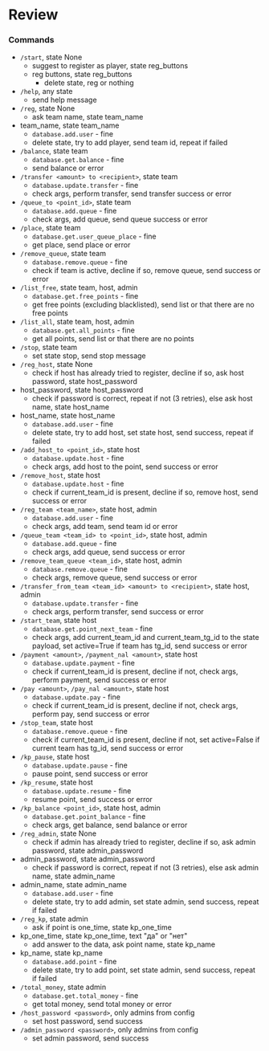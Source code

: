 # Review

### Commands

- `/start`, state None
  - suggest to register as player, state reg_buttons
  - reg buttons, state reg_buttons
    - delete state, reg or nothing
- `/help`, any state
  - send help message
- `/reg`, state None
  - ask team name, state team_name
- team_name, state team_name
  - `database.add.user` - fine
  - delete state, try to add player, send team id, repeat if failed
- `/balance`, state team
  - `database.get.balance` - fine
  - send balance or error
- `/transfer <amount> to <recipient>`, state team
  - `database.update.transfer` - fine
  - check args, perform transfer, send transfer success or error
- `/queue_to <point_id>`, state team
  - `database.add.queue` - fine
  - check args, add queue, send queue success or error
- `/place`, state team
  - `database.get.user_queue_place` - fine
  - get place, send place or error
- `/remove_queue`, state team
  - `database.remove.queue` - fine
  - check if team is active, decline if so, remove queue, send success or error
- `/list_free`, state team, host, admin
  - `database.get.free_points` - fine
  - get free points (excluding blacklisted), send list or that there are no free points
- `/list_all`, state team, host, admin
  - `database.get.all_points` - fine
  - get all points, send list or that there are no points
- `/stop`, state team
  - set state stop, send stop message
- `/reg_host`, state None
  - check if host has already tried to register, decline if so, ask host password, state host_password
- host_password, state host_password
  - check if password is correct, repeat if not (3 retries), else ask host name, state host_name
- host_name, state host_name
  - `database.add.user` - fine
  - delete state, try to add host, set state host, send success, repeat if failed
- `/add_host_to <point_id>`, state host
  - `database.update.host` - fine
  - check args, add host to the point, send success or error
- `/remove_host`, state host
  - `database.update.host` - fine
  - check if current_team_id is present, decline if so, remove host, send success or error
- `/reg_team <team_name>`, state host, admin
  - `database.add.user` - fine
  - check args, add team, send team id or error
- `/queue_team <team_id> to <point_id>`, state host, admin
  - `database.add.queue` - fine
  - check args, add queue, send success or error
- `/remove_team_queue <team_id>`, state host, admin
  - `database.remove.queue` - fine
  - check args, remove queue, send success or error
- `/transfer_from_team <team_id> <amount> to <recipient>`, state host, admin
  - `database.update.transfer` - fine
  - check args, perform transfer, send success or error
- `/start_team`, state host
  - `database.get.point_next_team` - fine
  - check args, add current_team_id and current_team_tg_id to the state payload, set active=True if team has tg_id, send success or error
- `/payment <amount>`, `/payment_nal <amount>`, state host
  - `database.update.payment` - fine
  - check if current_team_id is present, decline if not, check args, perform payment, send success or error
- `/pay <amount>`, `/pay_nal <amount>`, state host
  - `database.update.pay` - fine
  - check if current_team_id is present, decline if not, check args, perform pay, send success or error
- `/stop_team`, state host
  - `database.remove.queue` - fine
  - check if current_team_id is present, decline if not, set active=False if current team has tg_id, send success or error
- `/kp_pause`, state host
  - `database.update.pause` - fine
  - pause point, send success or error
- `/kp_resume`, state host
  - `database.update.resume` - fine
  - resume point, send success or error
- `/kp_balance <point_id>`, state host, admin
  - `database.get.point_balance` - fine
  - check args, get balance, send balance or error
- `/reg_admin`, state None
  - check if admin has already tried to register, decline if so, ask admin password, state admin_password
- admin_password, state admin_password
  - check if password is correct, repeat if not (3 retries), else ask admin name, state admin_name
- admin_name, state admin_name
  - `database.add.user` - fine
  - delete state, try to add admin, set state admin, send success, repeat if failed
- `/reg_kp`, state admin
  - ask if point is one_time, state kp_one_time
- kp_one_time, state kp_one_time, text "да" or "нет"
  - add answer to the data, ask point name, state kp_name
- kp_name, state kp_name
  - `database.add.point` - fine
  - delete state, try to add point, set state admin, send success, repeat if failed
- `/total_money`, state admin
  - `database.get.total_money` - fine
  - get total money, send total money or error
- `/host_password <password>`, only admins from config
  - set host password, send success
- `/admin_password <password>`, only admins from config
  - set admin password, send success
